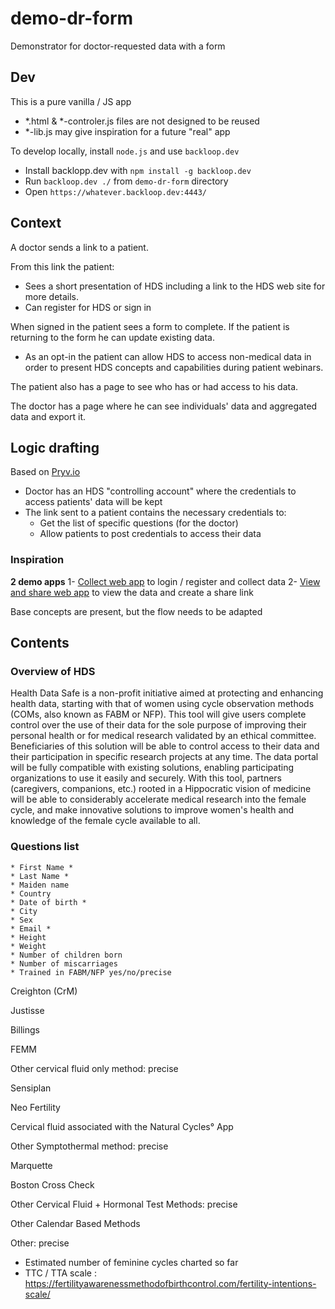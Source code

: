 # demo-dr-form
Demonstrator for doctor-requested data with a form

## Dev 

This is a pure vanilla / JS app 
- *.html & *-controler.js files are not designed to be reused
- *-lib.js may give inspiration for a future "real" app

To develop locally, install `node.js` and use `backloop.dev`
- Install backlopp.dev with `npm install -g backloop.dev` 
- Run `backloop.dev ./` from `demo-dr-form` directory
- Open `https://whatever.backloop.dev:4443/` 

## Context

A doctor sends a link to a patient.

From this link the patient:

- Sees a short presentation of HDS including a link to the HDS web site for more details.
- Can register for HDS or sign in

When signed in the patient sees a form to complete. If the patient is returning to the form he can update existing data.

- As an opt-in the patient can allow HDS to access non-medical data in order to present HDS concepts and capabilities during patient webinars.

The patient also has a page to see who has or had access to his data.

The doctor has a page where he can see individuals' data and aggregated data and export it.

## Logic drafting

Based on [Pryv.io](https://api.pryv.com)

- Doctor has an HDS "controlling account" where the credentials to access patients' data will be kept 
- The link sent to a patient contains the necessary credentials to:
  - Get the list of specific questions (for the doctor)
  - Allow patients to post credentials to access their data

### Inspiration

**2 demo apps**
1- [Collect web app](https://pryv.github.io/example-apps-web/collect-survey-data/?pryvServiceInfoUrl=https://demo.datasafe.dev/reg/service/info) to login / register and collect data
2- [View and share web app](https://pryv.github.io/example-apps-web/view-and-share/index.html?pryvServiceInfoUrl=https://demo.datasafe.dev/reg/service/info) to view the data and create a share link

Base concepts are present, but the flow needs to be adapted

## Contents

### Overview of HDS

Health Data Safe is a non-profit initiative aimed at protecting and enhancing health data, starting with that of women using cycle observation methods (COMs, also known as FABM or NFP). This tool will give users complete control over the use of their data for the sole purpose of improving their personal health or for medical research validated by an ethical committee. Beneficiaries of this solution will be able to control access to their data and their participation in specific research projects at any time. The data portal will be fully compatible with existing solutions, enabling participating organizations to use it easily and securely. With this tool, partners (caregivers, companions, etc.) rooted in a Hippocratic vision of medicine will be able to considerably accelerate medical research into the female cycle, and make innovative solutions to improve women's health and knowledge of the female cycle available to all.

### Questions list 

    * First Name *
    * Last Name *
    * Maiden name
    * Country
    * Date of birth *
    * City
    * Sex
    * Email *
    * Height
    * Weight
    * Number of children born
    * Number of miscarriages
    * Trained in FABM/NFP yes/no/precise

Creighton (CrM)

Justisse

Billings

FEMM

Other cervical fluid only method: precise

Sensiplan

Neo Fertility

Cervical fluid associated with the Natural Cycles° App

Other Symptothermal method: precise 

Marquette 

Boston Cross Check

Other Cervical Fluid + Hormonal Test Methods: precise

Other Calendar Based Methods

Other: precise 

* Estimated number of feminine cycles charted so far 
* TTC / TTA scale : https://fertilityawarenessmethodofbirthcontrol.com/fertility-intentions-scale/ 
